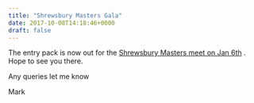 ```yaml
---
title: "Shrewsbury Masters Gala"
date: 2017-10-08T14:18:46+0000
draft: false
---
```

The entry pack is now out for the [Shrewsbury Masters meet on Jan 6th](http://www.shrewsburymasters.com/Gala2018/GalaEntry2018.pdf)
. Hope to see you there.

Any queries let me know

Mark

